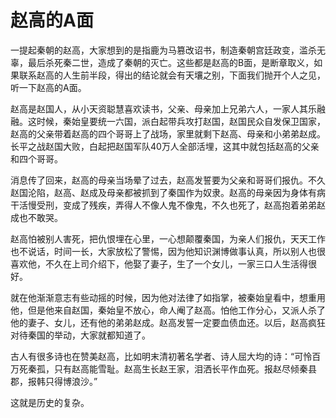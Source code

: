 # 赵高的A面

一提起秦朝的赵高，大家想到的是指鹿为马篡改诏书，制造秦朝宫廷政变，滥杀无辜，最后杀死秦二世，造成了秦朝的灭亡。这些都是赵高的B面，是断章取义，如果联系赵高的人生前半段，得出的结论就会有天壤之别，下面我们抛开个人之见，听一下赵高的A面。 

赵高是赵国人，从小天资聪慧喜欢读书，父亲、母亲加上兄弟六人，一家人其乐融融。这时候，秦始皇要统一六国，派白起带兵攻打赵国，赵国民众自发保卫国家，赵高的父亲带着赵高的四个哥哥上了战场，家里就剩下赵高、母亲和小弟弟赵成。长平之战赵国大败，白起把赵国军队40万人全部活埋，这其中就包括赵高的父亲和四个哥哥。 

消息传了回来，赵高的母亲当场晕了过去，赵高发誓要为父亲和哥哥们报仇。不久赵国沦陷，赵高、赵成及母亲都被抓到了秦国作为奴隶。赵高的母亲因为身体有病干活慢受刑，变成了残疾，弄得人不像人鬼不像鬼，不久也死了，赵高抱着弟弟赵成也不敢哭。 

赵高怕被别人害死，把仇恨埋在心里，一心想颠覆秦国，为亲人们报仇，天天工作也不说话，时间一长，大家放松了警惕，因为他知识渊博做事认真，所以别人也很喜欢他，不久在上司介绍下，他娶了妻子，生了一个女儿，一家三口人生活得很好。 

就在他渐渐意志有些动摇的时候，因为他对法律了如指掌，被秦始皇看中，想重用他，但是他来自赵国，秦始皇不放心，命人阉了赵高。怕他工作分心，又派人杀了他的妻子、女儿，还有他的弟弟赵成。赵高发誓一定要血债血还。以后，赵高疯狂对待秦国的举动，大家就都知道了。 

古人有很多诗也在赞美赵高，比如明末清初著名学者、诗人屈大均的诗：“可怜百万死秦孤，只有赵高能雪耻。赵高生长赵王家，泪洒长平作血死。报赵尽倾秦县郡，报韩只得博浪沙。” 

这就是历史的复杂。
